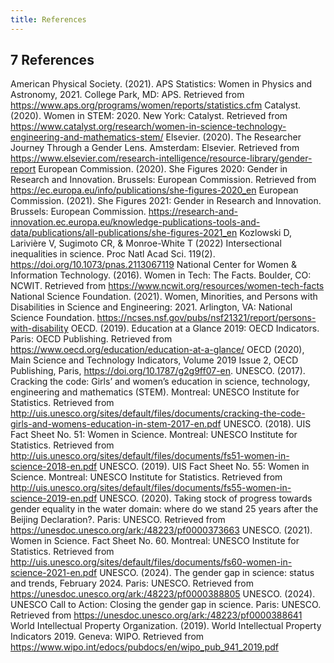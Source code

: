 ```yaml
---
title: References
---
```


## 7    References

American Physical Society. (2021). APS Statistics: Women in Physics and Astronomy, 2021. College Park, MD: APS. Retrieved from https://www.aps.org/programs/women/reports/statistics.cfm
Catalyst. (2020). Women in STEM: 2020. New York: Catalyst. Retrieved from https://www.catalyst.org/research/women-in-science-technology-engineering-and-mathematics-stem/
Elsevier. (2020). The Researcher Journey Through a Gender Lens. Amsterdam: Elsevier. Retrieved from https://www.elsevier.com/research-intelligence/resource-library/gender-report
European Commission. (2020). She Figures 2020: Gender in Research and Innovation. Brussels: European Commission. Retrieved from https://ec.europa.eu/info/publications/she-figures-2020_en
European Commission. (2021). She Figures 2021: Gender in Research and Innovation. Brussels: European Commission.   https://research-and-innovation.ec.europa.eu/knowledge-publications-tools-and-data/publications/all-publications/she-figures-2021_en
Kozlowski D, Larivière V, Sugimoto CR, & Monroe-White T (2022) Intersectional inequalities in science. Proc Natl Acad Sci. 119(2). https://doi.org/10.1073/pnas.2113067119
National Center for Women & Information Technology. (2016). Women in Tech: The Facts. Boulder, CO: NCWIT. Retrieved from https://www.ncwit.org/resources/women-tech-facts
National Science Foundation. (2021). Women, Minorities, and Persons with Disabilities in Science and Engineering: 2021. Arlington, VA: National Science Foundation. https://ncses.nsf.gov/pubs/nsf21321/report/persons-with-disability
OECD. (2019). Education at a Glance 2019: OECD Indicators. Paris: OECD Publishing. Retrieved from https://www.oecd.org/education/education-at-a-glance/
OECD (2020), Main Science and Technology Indicators, Volume 2019 Issue 2, OECD Publishing, Paris, https://doi.org/10.1787/g2g9ff07-en.
UNESCO. (2017). Cracking the code: Girls’ and women’s education in science, technology, engineering and mathematics (STEM). Montreal: UNESCO Institute for Statistics. Retrieved from http://uis.unesco.org/sites/default/files/documents/cracking-the-code-girls-and-womens-education-in-stem-2017-en.pdf 
UNESCO. (2018). UIS Fact Sheet No. 51: Women in Science. Montreal: UNESCO Institute for Statistics. Retrieved from http://uis.unesco.org/sites/default/files/documents/fs51-women-in-science-2018-en.pdf
UNESCO. (2019). UIS Fact Sheet No. 55: Women in Science. Montreal: UNESCO Institute for Statistics. Retrieved from http://uis.unesco.org/sites/default/files/documents/fs55-women-in-science-2019-en.pdf
UNESCO. (2020). Taking stock of progress towards gender equality in the water domain: where do we stand 25 years after the Beijing Declaration?. Paris: UNESCO. Retrieved from https://unesdoc.unesco.org/ark:/48223/pf0000373663
UNESCO. (2021). Women in Science. Fact Sheet No. 60. Montreal: UNESCO Institute for Statistics. Retrieved from http://uis.unesco.org/sites/default/files/documents/fs60-women-in-science-2021-en.pdf
UNESCO. (2024). The gender gap in science: status and trends, February 2024. Paris: UNESCO. Retrieved from https://unesdoc.unesco.org/ark:/48223/pf0000388805
UNESCO. (2024). UNESCO Call to Action: Closing the gender gap in science. Paris: UNESCO. Retrieved from https://unesdoc.unesco.org/ark:/48223/pf0000388641
World Intellectual Property Organization. (2019). World Intellectual Property Indicators 2019. Geneva: WIPO. Retrieved from https://www.wipo.int/edocs/pubdocs/en/wipo_pub_941_2019.pdf
